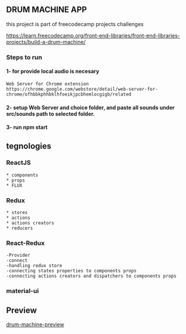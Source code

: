 
## DRUM MACHINE APP
this project is part of freecodecamp projects challenges

https://learn.freecodecamp.org/front-end-libraries/front-end-libraries-projects/build-a-drum-machine/

### Steps to run

#### 1- for provide local audio is necesary 
    Web Server for Chrome extension 
    https://chrome.google.com/webstore/detail/web-server-for-chrome/ofhbbkphhbklhfoeikjpcbhemlocgigb/related

#### 2- setup Web Server and choice folder, and paste all sounds under src/sounds path to selected folder.

#### 3- run npm start


## tegnologies
### ReactJS
    * components
    * props
    * FLUX    

### Redux
    * stores
    * actions
    * actions creators
    * reducers

### React-Redux
    -Provider
    -connect
    -handling redux store
    -connecting states properties to components props
    -connecting actions creators and dispatchers to components props
    
### material-ui 

## Preview
[drum-machine-preview](src/images/Captura.PNG)